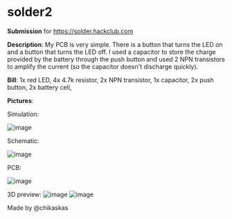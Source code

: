 # solder2
**Submission** for https://solder.hackclub.com

**Description**: My PCB is very simple. There is a button that turns the LED on and a button that turns the LED off. I used a capacitor to store the charge provided by the battery through the push button and used 2 NPN transistors to amplify the current (so the capacitor doesn't discharge quickly).

**Bill**:
1x red LED, 
4x 4.7k resistor, 
2x NPN transistor, 
1x capacitor, 
2x push button, 
2x battery cell, 

**Pictures**:

Simulation:

![image](https://github.com/user-attachments/assets/aa7a155f-9cec-4f03-8d51-a05fd51012e8)

Schematic:

![image](https://github.com/user-attachments/assets/7958ec9f-ca53-420d-a860-946b28af13c5)

PCB:

![image](https://github.com/user-attachments/assets/07040427-9845-4a21-a280-faeefc5f2c3a)

3D preview:
![image](https://github.com/user-attachments/assets/371944f0-ca20-4993-bb71-6062246ea29c)
![image](https://github.com/user-attachments/assets/2065263b-210b-4d67-8bd1-fee4f7f80ec8)


Made by @chikaskas
